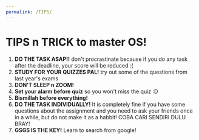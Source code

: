 ```yaml
---
permalink: /TIPS/
---
```


# TIPS n TRICK to master OS!
1. **DO THE TASK ASAP!!** don't procrastinate because if you do any task after the deadline, your score will be reduced :( 
2. **STUDY FOR YOUR QUIZZES PAL!** try out some of the questions from last year's exams
3. **DON'T SLEEP n ZOOM!**
4. **Set your alarm before quiz** so you won't miss the quiz :D
5. **Bismillah before everything!**
6. **DO THE TASK INDIVIDUALLY!** It is completely fine if you have some questions about the assignment and you need to ask your friends once in a while, but do not make it as a habbit! COBA CARI SENDIRI DULU BRAY!
7. **GSGS IS THE KEY!** Learn to search from google!
